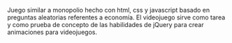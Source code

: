 Juego similar a monopolio hecho con html, css y javascript basado en preguntas aleatorias referentes a economía. El videojuego sirve como tarea y como prueba de concepto de las habilidades de jQuery para crear animaciones para videojuegos.